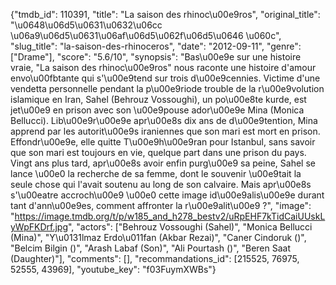 {"tmdb_id": 110391, "title": "La saison des rhinoc\u00e9ros", "original_title": "\u0648\u06d5\u0631\u0632\u06cc \u06a9\u06d5\u0631\u06af\u06d5\u062f\u06d5\u0646 \u060c", "slug_title": "la-saison-des-rhinoceros", "date": "2012-09-11", "genre": ["Drame"], "score": "5.6/10", "synopsis": "Bas\u00e9e sur une histoire vraie, \"La saison des rhinoc\u00e9ros\" nous raconte une histoire d'amour envo\u00fbtante qui s'\u00e9tend sur trois d\u00e9cennies. Victime d'une vendetta personnelle pendant la p\u00e9riode trouble de la r\u00e9volution islamique en Iran, Sahel (Behrouz Vossoughi), un po\u00e8te kurde, est jet\u00e9 en prison avec son \u00e9pouse ador\u00e9e Mina (Monica Bellucci). Lib\u00e9r\u00e9e apr\u00e8s dix ans de d\u00e9tention, Mina apprend par les autorit\u00e9s iraniennes que son mari est mort en prison. Effondr\u00e9e, elle quitte T\u00e9h\u00e9ran pour Istanbul, sans savoir que son mari est toujours en vie, quelque part dans une prison du pays. Vingt ans plus tard, apr\u00e8s avoir enfin purg\u00e9 sa peine, Sahel se lance \u00e0 la recherche de sa femme, dont le souvenir \u00e9tait la seule chose qui l'avait soutenu au long de son calvaire. Mais apr\u00e8s s'\u00eatre accroch\u00e9 \u00e0 cette image id\u00e9alis\u00e9e durant tant d'ann\u00e9es, comment affronter la r\u00e9alit\u00e9 ?", "image": "https://image.tmdb.org/t/p/w185_and_h278_bestv2/uRpEHF7kTidCaiUUskLyWpFKDrf.jpg", "actors": ["Behrouz Vossoughi (Sahel)", "Monica Bellucci (Mina)", "Y\u0131lmaz Erdo\u011fan (Akbar Rezai)", "Caner Cindoruk ()", "Belcim Bilgin ()", "Arash Labaf (Son)", "Ali Pourtash ()", "Beren Saat (Daughter)"], "comments": [], "recommandations_id": [215525, 76975, 52555, 43969], "youtube_key": "f03FuymXWBs"}